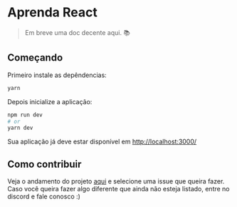 # Aprenda React

> Em breve uma doc decente aqui. 📚

## Começando

Primeiro instale as depêndencias:

```bash
yarn
```

Depois inicialize a aplicação:

```bash
npm run dev
# or
yarn dev
```

Sua aplicação já deve estar disponível em [http://localhost:3000/](http://localhost:3000/)

## Como contribuir

Veja o andamento do projeto [aqui](https://github.com/aprendareact/aprendareact.com.br/projects/1) e selecione uma issue que queira fazer. Caso você queira fazer algo diferente que ainda não esteja listado, entre no discord e fale conosco :)
